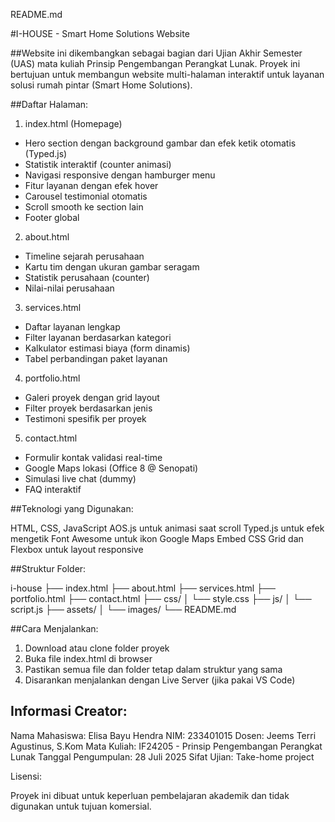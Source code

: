README.md

#I-HOUSE - Smart Home Solutions Website

##Website ini dikembangkan sebagai bagian dari Ujian Akhir Semester (UAS) mata kuliah Prinsip Pengembangan Perangkat Lunak.
Proyek ini bertujuan untuk membangun website multi-halaman interaktif untuk layanan solusi rumah pintar (Smart Home Solutions).

##Daftar Halaman:

1. index.html (Homepage)
  - Hero section dengan background gambar dan efek ketik otomatis (Typed.js)
  - Statistik interaktif (counter animasi)
  - Navigasi responsive dengan hamburger menu
  - Fitur layanan dengan efek hover
  - Carousel testimonial otomatis
  - Scroll smooth ke section lain
  - Footer global

2. about.html
  - Timeline sejarah perusahaan
  - Kartu tim dengan ukuran gambar seragam
  - Statistik perusahaan (counter)
  - Nilai-nilai perusahaan

3. services.html
  - Daftar layanan lengkap
  - Filter layanan berdasarkan kategori
  - Kalkulator estimasi biaya (form dinamis)
  - Tabel perbandingan paket layanan

4. portfolio.html
  - Galeri proyek dengan grid layout
  - Filter proyek berdasarkan jenis
  - Testimoni spesifik per proyek

5. contact.html
  - Formulir kontak validasi real-time
  - Google Maps lokasi (Office 8 @ Senopati)
  - Simulasi live chat (dummy)
  - FAQ interaktif

##Teknologi yang Digunakan:

HTML, CSS, JavaScript
AOS.js untuk animasi saat scroll
Typed.js untuk efek mengetik
Font Awesome untuk ikon
Google Maps Embed
CSS Grid dan Flexbox untuk layout responsive

##Struktur Folder:

i-house
├── index.html
├── about.html
├── services.html
├── portfolio.html
├── contact.html
├── css/
│   └── style.css
├── js/
│   └── script.js
├── assets/
│   └── images/
└── README.md

##Cara Menjalankan:

1. Download atau clone folder proyek
2. Buka file index.html di browser
3. Pastikan semua file dan folder tetap dalam struktur yang sama
4. Disarankan menjalankan dengan Live Server (jika pakai VS Code)


## Informasi Creator:

Nama Mahasiswa: Elisa Bayu Hendra
NIM: 233401015
Dosen: Jeems Terri Agustinus, S.Kom
Mata Kuliah: IF24205 - Prinsip Pengembangan Perangkat Lunak
Tanggal Pengumpulan: 28 Juli 2025
Sifat Ujian: Take-home project

Lisensi:

Proyek ini dibuat untuk keperluan pembelajaran akademik dan tidak digunakan untuk tujuan komersial.
